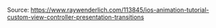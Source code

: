 Source:
https://www.raywenderlich.com/113845/ios-animation-tutorial-custom-view-controller-presentation-transitions
